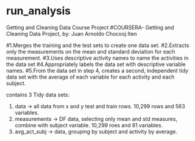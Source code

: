 # run_analysis
Getting and Cleaning Data Course Project
#COURSERA- Getting and Cleaning Data Project,  by: Juan Arnoldo Chocooj Iten

#1.Merges the training and the test sets to create one data set.
#2.Extracts only the measurements on the mean and standard deviation for each measurement.
#3.Uses descriptive activity names to name the activities in the data set
#4.Appropriately labels the data set with descriptive variable names.
#5.From the data set in step 4, creates a second, independent tidy data set with the average of each variable for each activity and each subject.

contains 3 Tidy data sets:

1) data -> all data from x and y test and train rows. 10,299 rows and 563 variables.
2) measurements -> DF data, selecting only mean and std measures, combine with subject variable. 10,299 roes and 81 variables.
3) avg_act_subj -> data, grouping by subject and activity by average.
